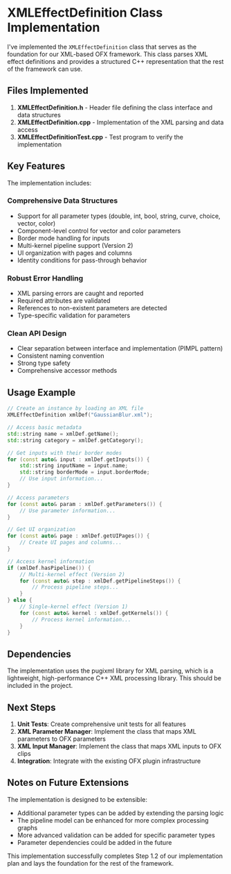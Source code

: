 # XMLEffectDefinition Class Implementation

I've implemented the `XMLEffectDefinition` class that serves as the foundation for our XML-based OFX framework. This class parses XML effect definitions and provides a structured C++ representation that the rest of the framework can use.

## Files Implemented

1. **XMLEffectDefinition.h** - Header file defining the class interface and data structures
2. **XMLEffectDefinition.cpp** - Implementation of the XML parsing and data access
3. **XMLEffectDefinitionTest.cpp** - Test program to verify the implementation

## Key Features

The implementation includes:

### Comprehensive Data Structures

- Support for all parameter types (double, int, bool, string, curve, choice, vector, color)
- Component-level control for vector and color parameters
- Border mode handling for inputs
- Multi-kernel pipeline support (Version 2)
- UI organization with pages and columns
- Identity conditions for pass-through behavior

### Robust Error Handling

- XML parsing errors are caught and reported
- Required attributes are validated
- References to non-existent parameters are detected
- Type-specific validation for parameters

### Clean API Design

- Clear separation between interface and implementation (PIMPL pattern)
- Consistent naming convention
- Strong type safety
- Comprehensive accessor methods

## Usage Example

```cpp
// Create an instance by loading an XML file
XMLEffectDefinition xmlDef("GaussianBlur.xml");

// Access basic metadata
std::string name = xmlDef.getName();
std::string category = xmlDef.getCategory();

// Get inputs with their border modes
for (const auto& input : xmlDef.getInputs()) {
    std::string inputName = input.name;
    std::string borderMode = input.borderMode;
    // Use input information...
}

// Access parameters
for (const auto& param : xmlDef.getParameters()) {
    // Use parameter information...
}

// Get UI organization
for (const auto& page : xmlDef.getUIPages()) {
    // Create UI pages and columns...
}

// Access kernel information
if (xmlDef.hasPipeline()) {
    // Multi-kernel effect (Version 2)
    for (const auto& step : xmlDef.getPipelineSteps()) {
        // Process pipeline steps...
    }
} else {
    // Single-kernel effect (Version 1)
    for (const auto& kernel : xmlDef.getKernels()) {
        // Process kernel information...
    }
}
```

## Dependencies

The implementation uses the pugixml library for XML parsing, which is a lightweight, high-performance C++ XML processing library. This should be included in the project.

## Next Steps

1. **Unit Tests**: Create comprehensive unit tests for all features
2. **XML Parameter Manager**: Implement the class that maps XML parameters to OFX parameters
3. **XML Input Manager**: Implement the class that maps XML inputs to OFX clips
4. **Integration**: Integrate with the existing OFX plugin infrastructure

## Notes on Future Extensions

The implementation is designed to be extensible:

- Additional parameter types can be added by extending the parsing logic
- The pipeline model can be enhanced for more complex processing graphs
- More advanced validation can be added for specific parameter types
- Parameter dependencies could be added in the future

This implementation successfully completes Step 1.2 of our implementation plan and lays the foundation for the rest of the framework.

